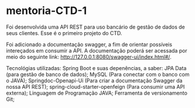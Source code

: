 # mentoria-CTD-1
Foi desenvolvida uma API REST para uso bancário de gestão de dados de seus clientes. Esse é o primeiro projeto do CTD.

Foi adicionado a documentação swagger, a fim de orientar possíveis intereçados em consumir a API.
A documentação poderá ser acessada por meio do seguinte link: http://127.0.0.1:8080/swagger-ui/index.html#/.

Tecnológias utilizadas:
Spring Boot e suas depenências, a saber:
JPA Data (para gestão de banco de dados);
MySQL (Para conectar com o banco com o JAVA);
Springdoc-Openapi-Ui (Para criar a documentação Swagger da nossa API REST);
spring-cloud-starter-openfeign (Para consumir uma API externa);
Linguagem de Programação JAVA;
Ferramenta de versionamento Git; 
